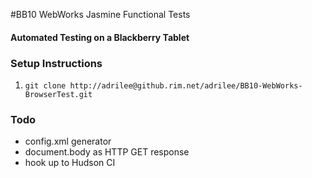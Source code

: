 #BB10 WebWorks Jasmine Functional Tests
#### Automated Testing on a Blackberry Tablet

### Setup Instructions

1. `git clone http://adrilee@github.rim.net/adrilee/BB10-WebWorks-BrowserTest.git`

### Todo

- config.xml generator
- document.body as HTTP GET response
- hook up to Hudson CI